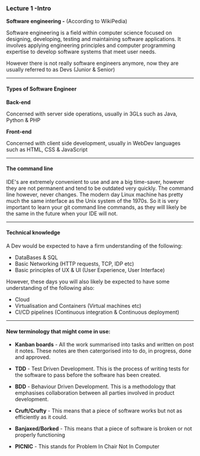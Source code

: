 ### Lecture 1 -Intro

**Software engineering -**
(According to WikiPedia)

Software engineering is a field within computer science focused on designing, developing, testing and maintaining software applications. It involves applying engineering principles and computer programming expertise to develop software systems that meet user needs.

However there is not really software engineers anymore, now they are usually referred to as Devs (Junior & Senior)

---

#### Types of Software Engineer

**Back-end**

Concerned with server side operations, usually in 3GLs such as Java, Python & PHP

**Front-end**

Concerned with client side development, usually in WebDev languages such as HTML, CSS & JavaScript

---

#### The command line

IDE's are extremely convenient to use and are a big time-saver, however they are not permanent and tend to be outdated very quickly. The command line however, never changes. The modern day Linux machine has pretty much the same interface as the Unix system of the 1970s. So it is very important to learn your git command line commands, as they will likely be the same in the future when your IDE will not.

---

#### Technical knowledge

A Dev would be expected to have a firm understanding of the following:

- DataBases & SQL
- Basic Networking (HTTP requests, TCP, IDP etc)
- Basic principles of UX & UI (User Experience, User Interface)

However, these days you will also likely be expected to have some understanding of the following also:

- Cloud
- Virtualisation and Containers (Virtual machines etc)
- CI/CD pipelines (Continuous integration & Continuous deployment)

---

#### New terminology that might come in use:


- **Kanban boards** - All the work summarised into tasks and written on post it notes. These notes are then catergorised into to do, in progress, done and approved.

- **TDD** - Test Driven Development. This is the process of writing tests for the software to pass before the software has been created.

- **BDD** - Behaviour Driven Development. This is a methodology that emphasises collaboration between all parties involved in product development.

- **Cruft/Crufty** - This means that a piece of software works but not as efficiently as it could.

- **Banjaxed/Borked** - This means that a piece of software is broken or not properly functioning

- **PICNIC** - This stands for Problem In Chair Not In Computer